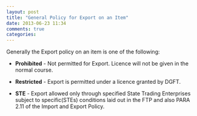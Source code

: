 ```yaml
---
layout: post
title: "General Policy for Export on an Item"
date: 2013-06-23 11:34
comments: true
categories: 
---
```

Generally the Export policy on an item is one of the following:  

* **Prohibited** - Not permitted for Export. Licence will not be given in the normal course.

* **Restricted** - Export is permitted under a licence granted by DGFT.

* **STE** - Export allowed only through specified State Trading Enterprises subject to specific(STEs) conditions laid out in the FTP and also PARA 2.11 of the Import and Export Policy.
